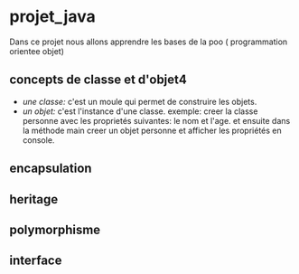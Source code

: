 # projet_java
Dans ce projet nous allons apprendre les bases de la poo ( programmation orientee objet)
## concepts de classe et d'objet4
* *une classe:* c'est un moule qui permet de construire les objets.
* *un objet:* c'est l'instance d'une classe.
exemple:  creer la classe personne avec les proprietés suivantes: le nom et l'age.
et ensuite dans la méthode main creer un objet personne et afficher les propriétés en console.

## encapsulation 
## heritage
## polymorphisme
## interface

